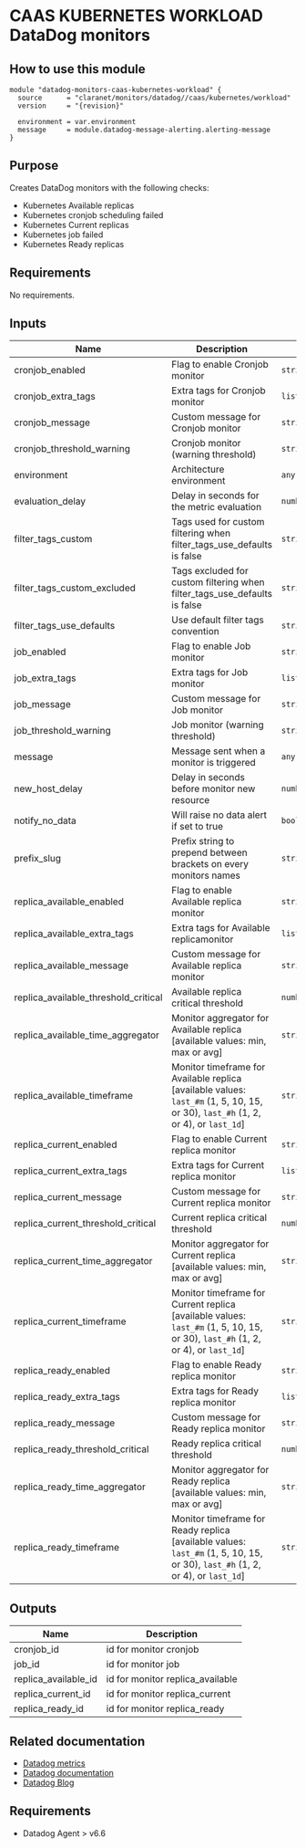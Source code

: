 # CAAS KUBERNETES WORKLOAD DataDog monitors

## How to use this module

```hcl
module "datadog-monitors-caas-kubernetes-workload" {
  source      = "claranet/monitors/datadog//caas/kubernetes/workload"
  version     = "{revision}"

  environment = var.environment
  message     = module.datadog-message-alerting.alerting-message
}

```

## Purpose

Creates DataDog monitors with the following checks:

- Kubernetes Available replicas
- Kubernetes cronjob scheduling failed
- Kubernetes Current replicas
- Kubernetes job failed
- Kubernetes Ready replicas

## Requirements

No requirements.

## Inputs

| Name | Description | Type | Default | Required |
|------|-------------|------|---------|:--------:|
| cronjob\_enabled | Flag to enable Cronjob monitor | `string` | `"true"` | no |
| cronjob\_extra\_tags | Extra tags for Cronjob monitor | `list(string)` | `[]` | no |
| cronjob\_message | Custom message for Cronjob monitor | `string` | `""` | no |
| cronjob\_threshold\_warning | Cronjob monitor (warning threshold) | `string` | `3` | no |
| environment | Architecture environment | `any` | n/a | yes |
| evaluation\_delay | Delay in seconds for the metric evaluation | `number` | `15` | no |
| filter\_tags\_custom | Tags used for custom filtering when filter\_tags\_use\_defaults is false | `string` | `"*"` | no |
| filter\_tags\_custom\_excluded | Tags excluded for custom filtering when filter\_tags\_use\_defaults is false | `string` | `""` | no |
| filter\_tags\_use\_defaults | Use default filter tags convention | `string` | `"true"` | no |
| job\_enabled | Flag to enable Job monitor | `string` | `"true"` | no |
| job\_extra\_tags | Extra tags for Job monitor | `list(string)` | `[]` | no |
| job\_message | Custom message for Job monitor | `string` | `""` | no |
| job\_threshold\_warning | Job monitor (warning threshold) | `string` | `3` | no |
| message | Message sent when a monitor is triggered | `any` | n/a | yes |
| new\_host\_delay | Delay in seconds before monitor new resource | `number` | `300` | no |
| notify\_no\_data | Will raise no data alert if set to true | `bool` | `true` | no |
| prefix\_slug | Prefix string to prepend between brackets on every monitors names | `string` | `""` | no |
| replica\_available\_enabled | Flag to enable Available replica monitor | `string` | `"true"` | no |
| replica\_available\_extra\_tags | Extra tags for Available replicamonitor | `list(string)` | `[]` | no |
| replica\_available\_message | Custom message for Available replica monitor | `string` | `""` | no |
| replica\_available\_threshold\_critical | Available replica critical threshold | `number` | `1` | no |
| replica\_available\_time\_aggregator | Monitor aggregator for Available replica [available values: min, max or avg] | `string` | `"max"` | no |
| replica\_available\_timeframe | Monitor timeframe for Available replica [available values: `last_#m` (1, 5, 10, 15, or 30), `last_#h` (1, 2, or 4), or `last_1d`] | `string` | `"last_15m"` | no |
| replica\_current\_enabled | Flag to enable Current replica monitor | `string` | `"true"` | no |
| replica\_current\_extra\_tags | Extra tags for Current replica monitor | `list(string)` | `[]` | no |
| replica\_current\_message | Custom message for Current replica monitor | `string` | `""` | no |
| replica\_current\_threshold\_critical | Current replica critical threshold | `number` | `1` | no |
| replica\_current\_time\_aggregator | Monitor aggregator for Current replica [available values: min, max or avg] | `string` | `"max"` | no |
| replica\_current\_timeframe | Monitor timeframe for Current replica [available values: `last_#m` (1, 5, 10, 15, or 30), `last_#h` (1, 2, or 4), or `last_1d`] | `string` | `"last_15m"` | no |
| replica\_ready\_enabled | Flag to enable Ready replica monitor | `string` | `"true"` | no |
| replica\_ready\_extra\_tags | Extra tags for Ready replica monitor | `list(string)` | `[]` | no |
| replica\_ready\_message | Custom message for Ready replica monitor | `string` | `""` | no |
| replica\_ready\_threshold\_critical | Ready replica critical threshold | `number` | `1` | no |
| replica\_ready\_time\_aggregator | Monitor aggregator for Ready replica [available values: min, max or avg] | `string` | `"max"` | no |
| replica\_ready\_timeframe | Monitor timeframe for Ready replica [available values: `last_#m` (1, 5, 10, 15, or 30), `last_#h` (1, 2, or 4), or `last_1d`] | `string` | `"last_5m"` | no |

## Outputs

| Name | Description |
|------|-------------|
| cronjob\_id | id for monitor cronjob |
| job\_id | id for monitor job |
| replica\_available\_id | id for monitor replica\_available |
| replica\_current\_id | id for monitor replica\_current |
| replica\_ready\_id | id for monitor replica\_ready |

## Related documentation

* [Datadog metrics](https://docs.datadoghq.com/agent/kubernetes/metrics/)
* [Datadog documentation](https://docs.datadoghq.com/integrations/kubernetes/)
* [Datadog Blog](https://www.datadoghq.com/blog/monitor-kubernetes-docker/)

## Requirements

* Datadog Agent > v6.6
